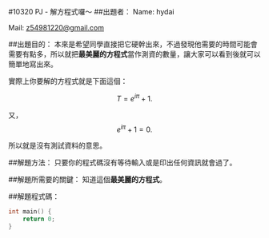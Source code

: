 #10320 	PJ - 解方程式囉～
##出題者：
Name: hydai

Mail: z54981220@gmail.com

##出題目的：
本來是希望同學直接把它硬幹出來，不過發現他需要的時間可能會需要有點多，所以就把**最美麗的方程式**當作測資的數量，讓大家可以看到後就可以簡單地寫出來。

實際上你要解的方程式就是下面這個：

$$T = e^{i\pi}+1.$$

又，
$$e^{i\pi}+1 = 0.$$

所以就是沒有測試資料的意思。

##解題方法：
只要你的程式碼沒有等待輸入或是印出任何資訊就會過了。

##解題所需要的關鍵：
知道這個**最美麗的方程式**。

##解題程式碼：
```C
int main() {
    return 0;
}
```
